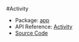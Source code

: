 #Activity

* Package: [app](api:)
* API Reference: [Activity](api:app)
* [Source Code](https://github.com/rikulo/rikulo/blob/master/client/app/src/Activity.dart)
